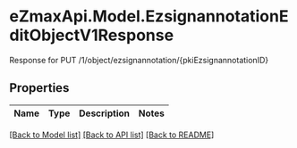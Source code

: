 # eZmaxApi.Model.EzsignannotationEditObjectV1Response
Response for PUT /1/object/ezsignannotation/{pkiEzsignannotationID}

## Properties

Name | Type | Description | Notes
------------ | ------------- | ------------- | -------------

[[Back to Model list]](../README.md#documentation-for-models) [[Back to API list]](../README.md#documentation-for-api-endpoints) [[Back to README]](../README.md)

